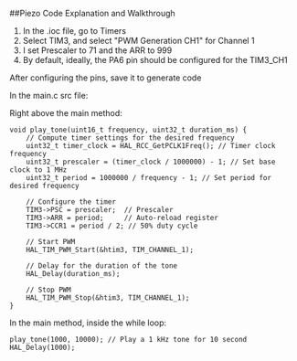 ##Piezo Code Explanation and Walkthrough

1) In the .ioc file, go to Timers
2) Select TIM3, and select "PWM Generation CH1" for Channel 1
3) I set Prescaler to 71 and the ARR to 999
4) By default, ideally, the PA6 pin should be configured for the TIM3_CH1

After configuring the pins, save it to generate code

In the main.c src file:

Right above the main method:
```
void play_tone(uint16_t frequency, uint32_t duration_ms) {
    // Compute timer settings for the desired frequency
    uint32_t timer_clock = HAL_RCC_GetPCLK1Freq(); // Timer clock frequency
    uint32_t prescaler = (timer_clock / 1000000) - 1; // Set base clock to 1 MHz
    uint32_t period = 1000000 / frequency - 1; // Set period for desired frequency

    // Configure the timer
    TIM3->PSC = prescaler;  // Prescaler
    TIM3->ARR = period;     // Auto-reload register
    TIM3->CCR1 = period / 2; // 50% duty cycle

    // Start PWM
    HAL_TIM_PWM_Start(&htim3, TIM_CHANNEL_1);

    // Delay for the duration of the tone
    HAL_Delay(duration_ms);

    // Stop PWM
    HAL_TIM_PWM_Stop(&htim3, TIM_CHANNEL_1);
}
```

In the main method, inside the while loop:
```
play_tone(1000, 10000); // Play a 1 kHz tone for 10 second
HAL_Delay(1000);
```
